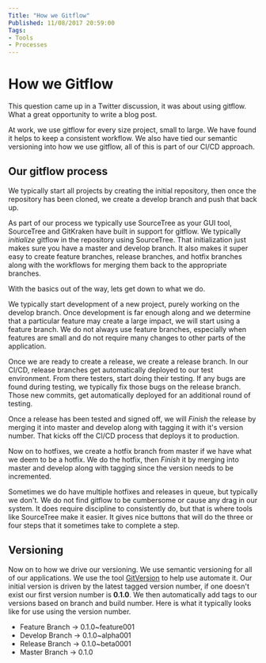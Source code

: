 ```yaml
---
Title: "How we Gitflow"
Published: 11/08/2017 20:59:00
Tags: 
- Tools
- Processes
---
```

# How we Gitflow

This question came up in a Twitter discussion, it was about using gitflow. What a great opportunity to write a blog post.

At work, we use gitflow for every size project, small to large. We have found it helps to keep a consistent workflow. We also have tied our semantic versioning into how we use gitflow, all of this is part of our CI/CD approach.

## Our gitflow process

We typically start all projects by creating the initial repository, then once the repository has been cloned, we create a develop branch and push that back up.

As part of our process we typically use SourceTree as your GUI tool, SourceTree and GitKraken have built in support for gitflow. We typically *initialize* gitflow in the repository using SourceTree. That initialization just makes sure you have a master and develop branch. It also makes it super easy to create feature branches, release branches, and hotfix branches along with the workflows for merging them back to the appropriate branches.

With the basics out of the way, lets get down to what we do.

We typically start development of a new project, purely working on the develop branch. Once development is far enough along and we determine that a particular feature may create a large impact, we will start using a feature branch. We do not always use feature branches, especially when features are small and do not require many changes to other parts of the application. 

Once we are ready to create a release, we create a release branch. In our CI/CD, release branches get automatically deployed to our test environment. From there testers, start doing their testing. If any bugs are found during testing, we typically fix those bugs on the release branch. Those new commits, get automatically deployed for an additional round of testing.

Once a release has been tested and signed off, we will *Finish* the release by merging it into master and develop along with tagging it with it's version number. That kicks off the CI/CD process that deploys it to production.

Now on to hotfixes, we create a hotfix branch from master if we have what we deem to be a hotfix. We do the hotfix, then *Finish* it by merging into master and develop along with tagging since the version needs to be incremented.

Sometimes we do have multiple hotfixes and releases in queue, but typically we don't. We do not find gitflow to be cumbersome or cause any drag in our system. It does require discipline to consistently do, but that is where tools like SourceTree make it easier. It gives nice buttons that will do the three or four steps that it sometimes take to complete a step.

## Versioning

Now on to how we drive our versioning. We use semantic versioning for all of our applications. We use the tool [GitVersion](https://github.com/GitTools/GitVersion) to help use automate it. Our initial version is driven by the latest tagged version number, if one doesn't exist our first version number is **0.1.0**. We then automatically add tags to our versions based on branch and build number. Here is what it typically looks like for use using the version number.

* Feature Branch -> 0.1.0~feature001
* Develop Branch -> 0.1.0~alpha001
* Release Branch -> 0.1.0~beta0001
* Master Branch -> 0.1.0

